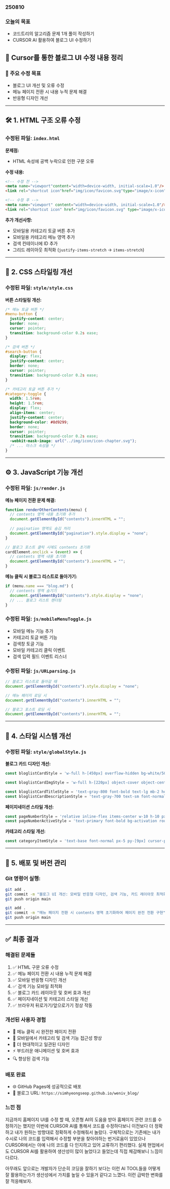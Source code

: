 ### 250810

### 오늘의 목표

- 코드트리의 알고리즘 문제 1개 풀이 작성하기
- CURSOR AI 활용하여 블로그 UI 수정하기




## 📝 **Cursor를 통한 블로그 UI 수정 내용 정리**

### 🎯 **주요 수정 목표**
- 블로그 UI 개선 및 오류 수정
- 메뉴 페이지 전환 시 내용 누적 문제 해결
- 반응형 디자인 개선

---

## 🛠 **1. HTML 구조 오류 수정**

### **수정된 파일: `index.html`**

**문제점:**
- HTML 속성에 공백 누락으로 인한 구문 오류

**수정 내용:**
```html
<!-- 수정 전 -->
<meta name="viewport"content="width=device-width, initial-scale=1.0"/>
<link rel="shortcut icon"href="img/icon/favicon.svg"type="image/x-icon"/>

<!-- 수정 후 -->
<meta name="viewport" content="width=device-width, initial-scale=1.0"/>
<link rel="shortcut icon" href="img/icon/favicon.svg" type="image/x-icon"/>
```

**추가 개선사항:**
- 모바일용 카테고리 토글 버튼 추가
- 모바일용 카테고리 메뉴 영역 추가
- 검색 컨테이너에 ID 추가
- 그리드 레이아웃 최적화 (`justify-items-stretch` → `items-stretch`)

---

## 🎨 **2. CSS 스타일링 개선**

### **수정된 파일: `style/style.css`**

**버튼 스타일링 개선:**
```css
/* 메뉴 토글 버튼 */
#menu-button {
  justify-content: center;
  border: none;
  cursor: pointer;
  transition: background-color 0.2s ease;
}

/* 검색 버튼 */
#search-button {
  display: flex;
  justify-content: center;
  border: none;
  cursor: pointer;
  transition: background-color 0.2s ease;
}

/* 카테고리 토글 버튼 추가 */
#category-toggle {
  width: 1.5rem;
  height: 1.5rem;
  display: flex;
  align-items: center;
  justify-content: center;
  background-color: #8d9299;
  border: none;
  cursor: pointer;
  transition: background-color 0.2s ease;
  -webkit-mask-image: url("../img/icon/icon-chapter.svg");
  /* ... 마스크 속성들 */
}
```

---

## ⚙ **3. JavaScript 기능 개선**

### **수정된 파일: `js/render.js`**

**메뉴 페이지 전환 문제 해결:**
```javascript
function renderOtherContents(menu) {
  // contents 영역 내용 초기화 추가
  document.getElementById("contents").innerHTML = "";
  
  // pagination 영역도 숨김 처리
  document.getElementById("pagination").style.display = "none";
}

// 블로그 포스트 클릭 시에도 contents 초기화
cardElement.onclick = (event) => {
  // contents 영역 내용 초기화
  document.getElementById("contents").innerHTML = "";
}
```

**메뉴 클릭 시 블로그 리스트로 돌아가기:**
```javascript
if (menu.name === "blog.md") {
  // contents 영역 숨기기
  document.getElementById("contents").style.display = "none";
  // ... 블로그 리스트 렌더링
}
```

### **수정된 파일: `js/mobileMenuToggle.js`**
- 모바일 메뉴 기능 추가
- 카테고리 토글 버튼 기능
- 검색창 토글 기능
- 모바일 카테고리 클릭 이벤트
- 검색 입력 필드 이벤트 리스너

### **수정된 파일: `js/URLparsing.js`**
```javascript
// 블로그 리스트로 돌아갈 때
document.getElementById("contents").style.display = "none";

// 메뉴 페이지 로딩 시
document.getElementById("contents").innerHTML = "";

// 블로그 포스트 로딩 시
document.getElementById("contents").innerHTML = "";
```

---

## 🎨 **4. 스타일 시스템 개선**

### **수정된 파일: `style/globalStyle.js`**

**블로그 카드 디자인 개선:**
```javascript
const bloglistCardStyle = 'w-full h-[450px] overflow-hidden bg-white/50 hover:bg-white/80 backdrop-blur-lg shadow-xl hover:shadow-2xl transition duration-300 ease-in-out transform hover:-translate-y-1 cursor-pointer col-span-1 rounded-lg flex flex-col';

const bloglistCardImgStyle = 'w-full h-[220px] object-cover object-center overflow-hidden transition duration-300 ease-in-out transform hover:scale-102';

const bloglistCardTitleStyle = 'text-gray-800 font-bold text-lg mb-2 hover:text-primary transition duration-200 ease-in-out line-clamp-2';
const bloglistCardDescriptionStyle = 'text-gray-700 text-sm font-normal leading-snug h-auto line-clamp-3 mb-2 flex-grow';
```

**페이지네이션 스타일 개선:**
```javascript
const pageNumberStyle = 'relative inline-flex items-center w-10 h-10 px-4 py-2 text-md font-normal text-graylv3 hover:text-primary hover:bg-graylv1 rounded-lg transition duration-200 ease-in-out cursor-pointer';
const pageNumberActiveStyle = 'text-primary font-bold bg-activation rounded-lg';
```

**카테고리 스타일 개선:**
```javascript
const categoryItemStyle = 'text-base font-normal px-5 py-[9px] cursor-pointer hover:bg-graylv1 hover:text-primary transition duration-200 ease-in-out rounded-lg';
```

---

## 🚀 **5. 배포 및 버전 관리**

### **Git 명령어 실행:**
```bash
git add .
git commit -m "블로그 UI 개선: 모바일 반응형 디자인, 검색 기능, 카드 레이아웃 최적화"
git push origin main

git add .
git commit -m "메뉴 페이지 전환 시 contents 영역 초기화하여 페이지 완전 전환 구현"
git push origin main
```

---

## ✅ **최종 결과**

### **해결된 문제들**
1. ✅ HTML 구문 오류 수정
2. ✅ 메뉴 페이지 전환 시 내용 누적 문제 해결
3. ✅ 모바일 반응형 디자인 개선
4. ✅ 검색 기능 모바일 최적화
5. ✅ 블로그 카드 레이아웃 및 호버 효과 개선
6. ✅ 페이지네이션 및 카테고리 스타일 개선
7. ✅ 브라우저 뒤로가기/앞으로가기 정상 작동

### **개선된 사용자 경험**
- 📄 메뉴 클릭 시 완전한 페이지 전환
- 📱 모바일에서 카테고리 및 검색 기능 접근성 향상
- 🎨 더 현대적이고 일관된 디자인
- ⚡ 부드러운 애니메이션 및 호버 효과
- 🔍 향상된 검색 기능

### **배포 완료**
- 🌐 GitHub Pages에 성공적으로 배포
- 🔗 블로그 URL: `https://simhyeongseop.github.io/weniv_blog/`



### 느낀 점
지금까지 홈페이지 UI를 수정 할 때, 오픈형 AI의 도움을 받아 홈페이지 관련 코드를 수정하기는 했지만
이번에 CURSOR AI를 통해서 코드를 수정하다보니 이전보다 더 정확하고 내가 원하는 방향대로 정확하게 수정해줘서 놀랐다.
구체적으로는 기존에는 내가 수시로 나의 코드를 입력해서 수정할 부분을 찾아야하는 번거로움이 있었으나 CURSOR에서는 아예 나의 코드를 다 인지하고 있어 교류하기 편리했다.
실제 현업에서도 CURSOR AI를 활용하여 생산성이 많이 늘었다고 들었는데 직접 체감해보니 느낌이 다르다.

아무래도 앞으로는 개발자가 단순히 코딩을 잘하기 보다는 이런 AI TOOL들을 어떻게 잘 활용하는가가 생산성에서 가치를 높일 수 있을거 같다고 느꼈다.
이런 급박한 변화를 잘 적응해보자.